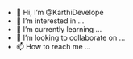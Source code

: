 - 👋 Hi, I’m @KarthiDevelope
- 👀 I’m interested in ...
- 🌱 I’m currently learning ...
- 💞️ I’m looking to collaborate on ...
- 📫 How to reach me ...

<!---
KarthiDevelope/KarthiDevelope is a ✨ special ✨ repository because its `README.md` (this file) appears on your GitHub profile.
You can click the Preview link to take a look at your changes.
--->
